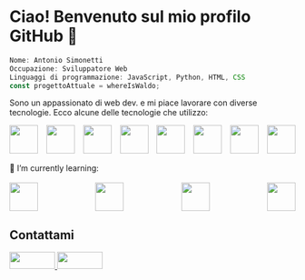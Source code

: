 # Ciao! Benvenuto sul mio profilo GitHub 👋

```javascript
Nome: Antonio Simonetti
Occupazione: Sviluppatore Web
Linguaggi di programmazione: JavaScript, Python, HTML, CSS
const progettoAttuale = whereIsWaldo;
```
Sono un appassionato di web dev. e mi piace lavorare con diverse tecnologie. Ecco alcune delle tecnologie che utilizzo:
<br>
<div style="display: flex; justify-content: space-between;">
<img src="https://upload.wikimedia.org/wikipedia/commons/6/6a/JavaScript-logo.png" width="50" height="50">
<img src="https://upload.wikimedia.org/wikipedia/commons/6/61/HTML5_logo_and_wordmark.svg" width="50" height="50">
<img src="https://upload.wikimedia.org/wikipedia/commons/d/d5/CSS3_logo_and_wordmark.svg" width="50" height="50">
<img src="https://upload.wikimedia.org/wikipedia/commons/a/a7/React-icon.svg" width="50" height="50">
<img src="https://nodejs.dev/static/images/brand/logos-js-bottom/dark.svg" width="50" height="50">
<img src="https://avatars.githubusercontent.com/u/25822731?s=200&v=4" width=50 height="50">
<img src="https://upload.wikimedia.org/wikipedia/commons/e/e3/ESLint_logo.svg" width="50" height="50">
<img src="https://git-scm.com/images/logos/logomark-black@2x.png" width="50" height="50">
</div>
<br>
🌱 I’m currently learning:
<br>
<br>
<div style="display: flex; justify-content: space-between;">
<img src="https://firebase.google.com/static/images/brand-guidelines/logo-knockout.png" width=50 height="50">
<img src="https://cdn.auth0.com/blog/testing-react-with-jest/logo.png" width="50" height="50">
<img src="https://reactrouter.com/twitterimage.jpg" width="50" height="50"> 
<img src= "https://testing-library.com/img/octopus-128x128.png" width="50" height="50">
</div>


## Contattami
<a href="https://www.linkedin.com/in/antonio-simonetti-it/">
<img src="https://camo.githubusercontent.com/a493f6833f99fb3c85788d6d9305e6b7a42b838e5ee5d138fd9a8214a7e77472/68747470733a2f2f696d672e736869656c64732e696f2f62616467652f6c696e6b6564696e2d2532333030373742352e7376673f267374796c653d666f722d7468652d6261646765266c6f676f3d6c696e6b6564696e266c6f676f436f6c6f723d7768697465" width="80" height="30">
</a>
<a href="https://github.com/AntonioSimonetti">
<img src="https://camo.githubusercontent.com/297212f5cfd71f14f1a774a22bfd24b24bfa996aa72f4d941f790c8606ca8f0d/68747470733a2f2f696d672e736869656c64732e696f2f62616467652f4769744875622d2532333132313030452e7376673f267374796c653d666f722d7468652d6261646765266c6f676f3d476974687562266c6f676f436f6c6f723d7768697465" width="80" height="30">
</a>


